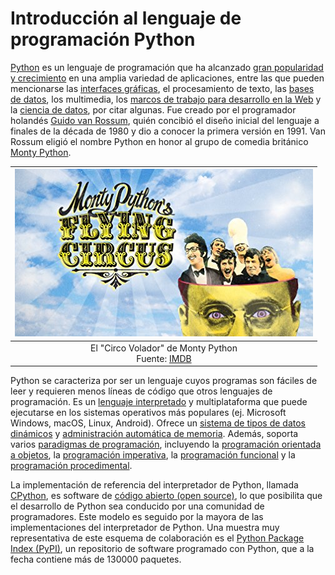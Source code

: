 Introducción al lenguaje de programación Python
===============================================

[Python](https://www.python.org) es un lenguaje de programación que ha alcanzado [gran popularidad y crecimiento](https://stackoverflow.blog/2017/09/06/incredible-growth-python/) en una amplia variedad de aplicaciones, entre las que pueden mencionarse las [interfaces gráficas](https://wiki.python.org/moin/GuiProgramming), el procesamiento de texto, las [bases de datos](https://www.datacamp.com/courses/introduction-to-relational-databases-in-python), los multimedia, los [marcos de trabajo para desarrollo en la Web](https://wiki.python.org/moin/WebFrameworks) y la [ciencia de datos](https://www.datacamp.com/courses/intro-to-python-for-data-science), por citar algunas. Fue creado por el programador holandés [Guido van Rossum](https://gvanrossum.github.io//), quién concibió el diseño inicial del lenguaje a finales de la década de 1980 y dio a conocer la primera versión en 1991. Van Rossum eligió el nombre Python en honor al grupo de comedia británico [Monty Python](https://es.wikipedia.org/wiki/Monty_Python).

| ![](img/montypython.jpg) |
|:---:|
| El "Circo Volador" de Monty Python<br>Fuente: [IMDB](http://www.imdb.com/title/tt0063929/)|

Python se caracteriza por ser un lenguaje cuyos programas son fáciles de leer y requieren menos líneas de código que otros lenguajes de programación. Es un [lenguaje interpretado](https://es.wikipedia.org/wiki/Int%C3%A9rprete_(inform%C3%A1tica)) y multiplataforma que puede ejecutarse en los sistemas operativos más populares (ej. Microsoft Windows, macOS, Linux, Android). Ofrece un [sistema de tipos de datos dinámicos](https://es.wikipedia.org/wiki/Tipado_din%C3%A1mico) y [administración automática de memoria](https://es.wikipedia.org/wiki/Gesti%C3%B3n_de_memoria). Además, soporta varios [paradigmas de programación](https://es.wikipedia.org/wiki/Paradigma_de_programaci%C3%B3n), incluyendo la [programación orientada a objetos](https://es.wikipedia.org/wiki/Programaci%C3%B3n_orientada_a_objetos), la [programación imperativa](https://es.wikipedia.org/wiki/Programaci%C3%B3n_imperativa), la [programación funcional](https://es.wikipedia.org/wiki/Programaci%C3%B3n_funcional) y la [programación procedimental](https://es.wikipedia.org/wiki/Programaci%C3%B3n_por_procedimientos).

La implementación de referencia del interpretador de Python, llamada [CPython](https://es.wikipedia.org/wiki/CPython), es software de [código abierto (open source)](https://es.wikipedia.org/wiki/C%C3%B3digo_abierto), lo que posibilita que el desarrollo de Python sea conducido por una comunidad de programadores. Este modelo es seguido por la mayora de las implementaciones del interpretador de Python. Una muestra muy representativa de este esquema de colaboración es el [Python Package Index (PyPI)](https://pypi.python.org), un repositorio de software programado con Python, que a la fecha contiene más de 130000 paquetes.

